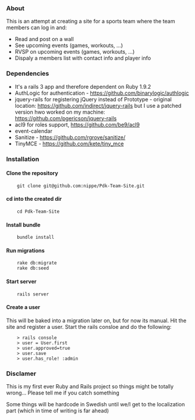 ### About
This is an attempt at creating a site for a sports team where the team members can log in and:
* Read and post on a wall
* See upcoming events (games, workouts, ...)
* RVSP on upcoming events (games, workouts, ...)
* Dispaly a members list with contact info and player info


### Dependencies
* It's a rails 3 app and therefore dependent on Ruby 1.9.2
* AuthLogic for authentication - https://github.com/binarylogic/authlogic
* jquery-rails for registering jQuery instead of Prototype - original location: https://github.com/indirect/jquery-rails but I use a patched version hwo worked on my machine: https://github.com/pgericson/jquery-rails
* acl9 for roles support, https://github.com/be9/acl9
* event-calendar
* Sanitize - https://github.com/rgrove/sanitize/
* TinyMCE - https://github.com/kete/tiny_mce


### Installation

#### Clone the repository

        git clone git@github.com:nippe/Pdk-Team-Site.git

#### cd into the created dir
        cd Pdk-Team-Site

#### Install bundle
        bundle install

#### Run migrations
        rake db:migrate
        rake db:seed

#### Start server
        rails server

#### Create a user
This will be baked into a migration later on, but for now its manual. Hit the site and register a user. Start the rails consloe and do the following:

        > rails console
        > user = User.first
        > user.approved=true
        > user.save
        > user.has_role! :admin

        




### Disclamer
This is my first ever Ruby and Rails project so things might be totally wrong... Please tell me if you catch something

Some things will be hardcode in Swedish until we/I get to the localization part (which in time of writing is far ahead)
